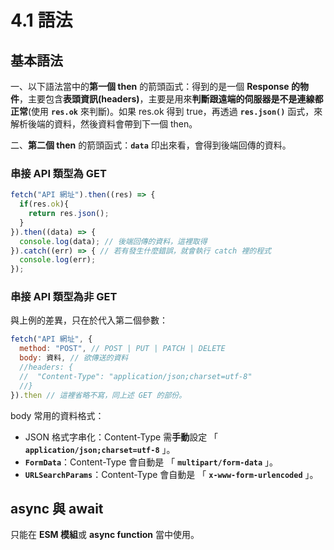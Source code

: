 # 4.1 語法

## 基本語法

一、以下語法當中的**第一個 then** 的箭頭函式：得到的是一個 **Response 的物件**，主要包含**表頭資訊(headers)**，主要是用來**判斷跟遠端的伺服器是不是連線都正常**(使用 **`res.ok`** 來判斷)。如果 res.ok 得到 true，再透過 **`res.json()`** 函式，來解析後端的資料，然後資料會帶到下一個 then。

二、**第二個 then** 的箭頭函式：**`data`** 印出來看，會得到後端回傳的資料。



### 串接 API 類型為 GET

```javascript
fetch("API 網址").then((res) => {
  if(res.ok){
    return res.json();
  }
}).then((data) => {
  console.log(data); // 後端回傳的資料，這裡取得
}).catch((err) => { // 若有發生什麼錯誤，就會執行 catch 裡的程式
  console.log(err);
});
```



### 串接 API 類型為非 GET

與上例的差異，只在於代入第二個參數：

```javascript
fetch("API 網址", {
  method: "POST", // POST | PUT | PATCH | DELETE
  body: 資料, // 欲傳送的資料
  //headers: {
  //  "Content-Type": "application/json;charset=utf-8"
  //}
}).then // 這裡省略不寫，同上述 GET 的部份。
```

body 常用的資料格式：

* JSON 格式字串化：Content-Type 需**手動**設定 「 **`application/json;charset=utf-8`** 」。
* **`FormData`**：Content-Type 會自動是 「 **`multipart/form-data`** 」。
* **`URLSearchParams`**：Content-Type 會自動是 「 **`x-www-form-urlencoded`** 」。



## async 與 await

只能在 **ESM 模組**或 **async function** 當中使用。



